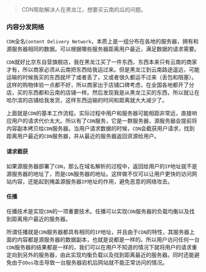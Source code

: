 > CDN帮助解决人在黑龙江，想要买云南的瓜的问题。

### 内容分发网络

`CDN`全名`Content Delivery Network`，本质上是一组分布在各地的服务器，拥有和源服务器相同的数据。可以根据哪些服务器距离用户最近，满足数据的请求需要。

`CDN`就好比京东自营旗舰店，我在黑龙江买了一件东西，东西本来只有云南的商家才有，所以商家必须从云南把东西给我运过来。但是黑龙江到云南路途遥远，可能运输的时候我买的东西就坏了或者丢了，又或者很久都运不过来（丢包和阻塞）。这样的购物体验一点都不好，所以商家出于店铺口碑考虑，在全国各地都开了分店，买的东西都和云南的店铺一样。然后发现我是从黑龙江买的东西，所以就让在哈尔滨的店铺给我发货，这样东西运输的时间和距离就大大减少了。

上面就是`CDN`的基本工作流程。实际过程中用户和服务器可能相距非常远，直接响应用户的请求代价太大。所以有了`CDN`服务，它是一群服务器，源服务器会提前将内容副本拷贝给`CDN`服务器。当用户请求数据的时候，`CDN`会截获用户请求，找到距离用户最近的`CDN`服务器，并从最近的服务器返回资源给用户。

#### 请求截获

如果源服务器部署了`CDN`，那么在域名解析的过程中，返回给用户的`IP`地址就不是源服务器的地址了，而是`CDN`服务器的地址。这样做不仅可以让用户更快的访问网站内容，还能起到掩盖源服务器`IP`地址的作用，避免恶意的网络攻击。

#### 任播

任播技术是实现`CDN`的一项重要技术。任播可以实现`CDN`服务器的负载均衡以及找到距离用户最近的服务器。

所谓任播就是`CDN`服务器都具有相同的`IP`地址，并且由于`CDN`的特性，其服务器上面的内容都是源服务器的数据副本，也就是说都是一样的。所以用户访问任何一台`CDN`服务器的结果都是一样的，我们可以在用户不知道的情况下就将用户的请求重定向到另外的服务器，由此实现均衡负载以及找到距离最近的服务器。同时还能避免由于`DDos`攻击导致一台服务器宕机后网站就不能正常访问的情况。

